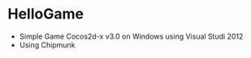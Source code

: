 HelloGame
=========

- Simple Game Cocos2d-x v3.0 on Windows using Visual Studi 2012
- Using Chipmunk


